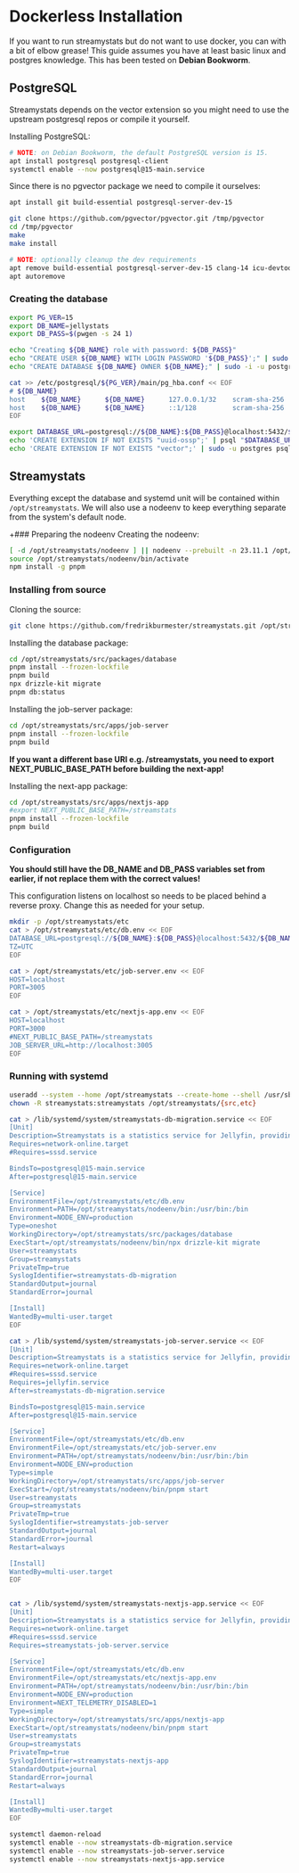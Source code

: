 # Dockerless Installation

If you want to run streamystats but do not want to use docker, you can with a bit of elbow grease! This guide assumes you have at least basic linux and postgres knowledge.
This has been tested on **Debian Bookworm**.

## PostgreSQL

Streamystats depends on the vector extension so you might need to use the upstream postgresql repos or compile it yourself.

Installing PostgreSQL:
```bash
# NOTE: on Debian Bookworm, the default PostgreSQL version is 15.
apt install postgresql postgresql-client
systemctl enable --now postgresql@15-main.service
```

Since there is no pgvector package we need to compile it ourselves:
```bash
apt install git build-essential postgresql-server-dev-15

git clone https://github.com/pgvector/pgvector.git /tmp/pgvector
cd /tmp/pgvector
make
make install

# NOTE: optionally cleanup the dev requirements
apt remove build-essential postgresql-server-dev-15 clang-14 icu-devtools lib32gcc-s1 lib32stdc++6 libc6-i386 libclang-common-14-dev libclang-cpp14 libclang-rt-14-dev libclang1-14 libcurl3-nss libffi-dev libgc1 libicu-dev libncurses-dev libncurses6 libobjc-12-dev libobjc4 libpfm4 libpq-dev libtinfo-dev libxml2-dev libyaml-0-2 libz3-dev llvm-14 llvm-14-dev llvm-14-linker-tools llvm-14-runtime llvm-14-tools nss-plugin-pem postgresql-server-dev-15 python3-pygments python3-yaml
apt autoremove
```

### Creating the database

```bash
export PG_VER=15
export DB_NAME=jellystats
export DB_PASS=$(pwgen -s 24 1)

echo "Creating ${DB_NAME} role with password: ${DB_PASS}"
echo "CREATE USER ${DB_NAME} WITH LOGIN PASSWORD '${DB_PASS}';" | sudo -i -u postgres psql
echo "CREATE DATABASE ${DB_NAME} OWNER ${DB_NAME};" | sudo -i -u postgres psql

cat >> /etc/postgresql/${PG_VER}/main/pg_hba.conf << EOF
# ${DB_NAME}
host    ${DB_NAME}      ${DB_NAME}      127.0.0.1/32    scram-sha-256
host    ${DB_NAME}      ${DB_NAME}      ::1/128         scram-sha-256
EOF

export DATABASE_URL=postgresql://${DB_NAME}:${DB_PASS}@localhost:5432/${DB_NAME}
echo 'CREATE EXTENSION IF NOT EXISTS "uuid-ossp";' | psql "$DATABASE_URL"
echo 'CREATE EXTENSION IF NOT EXISTS "vector";' | sudo -u postgres psql -d ${DB_NAME} # NOTE: need super user
```

## Streamystats

Everything except the database and systemd unit will be contained within `/opt/streamystats`. We will also use a nodeenv to keep everything separate from the system's default node.

+### Preparing the nodeenv
Creating the nodeenv:
```bash
[ -d /opt/streamystats/nodeenv ] || nodeenv --prebuilt -n 23.11.1 /opt/streamystats/nodeenv
source /opt/streamystats/nodeenv/bin/activate
npm install -g pnpm
```

### Installing from source
Cloning the source:
```bash
git clone https://github.com/fredrikburmester/streamystats.git /opt/streamystats/src
```

Installing the database package:
```bash
cd /opt/streamystats/src/packages/database
pnpm install --frozen-lockfile
pnpm build
npx drizzle-kit migrate
pnpm db:status
```

Installing the job-server package:
```bash
cd /opt/streamystats/src/apps/job-server
pnpm install --frozen-lockfile
pnpm build
```

**If you want a different base URI e.g. /streamystats, you need to export NEXT_PUBLIC_BASE_PATH before building the next-app!**

Installing the next-app package:
```bash
cd /opt/streamystats/src/apps/nextjs-app
#export NEXT_PUBLIC_BASE_PATH=/streamstats
pnpm install --frozen-lockfile
pnpm build
```

### Configuration

**You should still have the DB_NAME and DB_PASS variables set from earlier, if not replace them with the correct values!**

This configuration listens on localhost so needs to be placed behind a reverse proxy. Change this as needed for your setup.

```bash
mkdir -p /opt/streamystats/etc
cat > /opt/streamystats/etc/db.env << EOF
DATABASE_URL=postgresql://${DB_NAME}:${DB_PASS}@localhost:5432/${DB_NAME}
TZ=UTC
EOF

cat > /opt/streamystats/etc/job-server.env << EOF
HOST=localhost
PORT=3005
EOF

cat > /opt/streamystats/etc/nextjs-app.env << EOF
HOST=localhost
PORT=3000
#NEXT_PUBLIC_BASE_PATH=/streamystats
JOB_SERVER_URL=http://localhost:3005
EOF
```

### Running with systemd
```bash
useradd --system --home /opt/streamystats --create-home --shell /usr/sbin/nologin --user-group streamystats
chown -R streamystats:streamystats /opt/streamystats/{src,etc}

cat > /lib/systemd/system/streamystats-db-migration.service << EOF
[Unit]
Description=Streamystats is a statistics service for Jellyfin, providing analytics and data visualization.
Requires=network-online.target
#Requires=sssd.service

BindsTo=postgresql@15-main.service
After=postgresql@15-main.service

[Service]
EnvironmentFile=/opt/streamystats/etc/db.env
Environment=PATH=/opt/streamystats/nodeenv/bin:/usr/bin:/bin
Environment=NODE_ENV=production
Type=oneshot
WorkingDirectory=/opt/streamystats/src/packages/database
ExecStart=/opt/streamystats/nodeenv/bin/npx drizzle-kit migrate
User=streamystats
Group=streamystats
PrivateTmp=true
SyslogIdentifier=streamystats-db-migration
StandardOutput=journal
StandardError=journal

[Install]
WantedBy=multi-user.target
EOF

cat > /lib/systemd/system/streamystats-job-server.service << EOF
[Unit]
Description=Streamystats is a statistics service for Jellyfin, providing analytics and data visualization.
Requires=network-online.target
#Requires=sssd.service
Requires=jellyfin.service
After=streamystats-db-migration.service

BindsTo=postgresql@15-main.service
After=postgresql@15-main.service

[Service]
EnvironmentFile=/opt/streamystats/etc/db.env
EnvironmentFile=/opt/streamystats/etc/job-server.env
Environment=PATH=/opt/streamystats/nodeenv/bin:/usr/bin:/bin
Environment=NODE_ENV=production
Type=simple
WorkingDirectory=/opt/streamystats/src/apps/job-server
ExecStart=/opt/streamystats/nodeenv/bin/pnpm start
User=streamystats
Group=streamystats
PrivateTmp=true
SyslogIdentifier=streamystats-job-server
StandardOutput=journal
StandardError=journal
Restart=always

[Install]
WantedBy=multi-user.target
EOF


cat > /lib/systemd/system/streamystats-nextjs-app.service << EOF
[Unit]
Description=Streamystats is a statistics service for Jellyfin, providing analytics and data visualization.
Requires=network-online.target
#Requires=sssd.service
Requires=streamystats-job-server.service

[Service]
EnvironmentFile=/opt/streamystats/etc/db.env
EnvironmentFile=/opt/streamystats/etc/nextjs-app.env
Environment=PATH=/opt/streamystats/nodeenv/bin:/usr/bin:/bin
Environment=NODE_ENV=production
Environment=NEXT_TELEMETRY_DISABLED=1
Type=simple
WorkingDirectory=/opt/streamystats/src/apps/nextjs-app
ExecStart=/opt/streamystats/nodeenv/bin/pnpm start
User=streamystats
Group=streamystats
PrivateTmp=true
SyslogIdentifier=streamystats-nextjs-app
StandardOutput=journal
StandardError=journal
Restart=always

[Install]
WantedBy=multi-user.target
EOF

systemctl daemon-reload
systemctl enable --now streamystats-db-migration.service
systemctl enable --now streamystats-job-server.service
systemctl enable --now streamystats-nextjs-app.service
```
